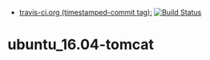 * [travis-ci.org (timestamped-commit tag):](https://hub.docker.com/r/fiwoo-platform/ubuntu_16.04-tomcat/) [![Build Status](https://travis-ci.org/fiwoo-platform/ubuntu_16.04-tomcat.svg?branch=master)](https://travis-ci.org/fiwoo-platform/ubuntu_16.04-tomcat)

# ubuntu_16.04-tomcat
